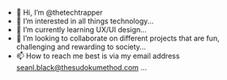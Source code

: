 - 👋 Hi, I’m @thetechtrapper
- 👀 I’m interested in all things technology...
- 🌱 I’m currently learning UX/UI design...
- 💞️ I’m looking to collaborate on different projects that are fun, challenging and rewarding to society...
- 📫 How to reach me best is via my email address seanl.black@thesudokumethod.com ...

<!---
thetechtrapper/thetechtrapper is a ✨ special ✨ repository because its `README.md` (this file) appears on your GitHub profile.
You can click the Preview link to take a look at your changes.
--->
